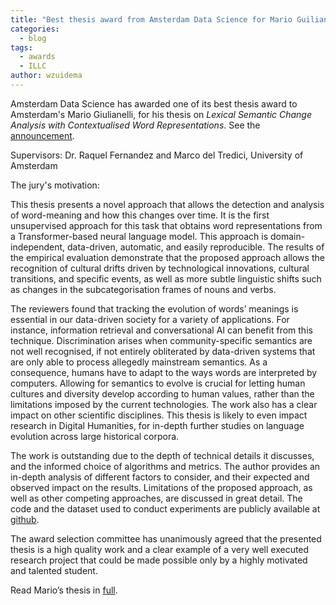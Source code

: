 ```yaml
---
title: "Best thesis award from Amsterdam Data Science for Mario Guilianelli"
categories:
  - blog
tags:
  - awards
  - ILLC
author: wzuidema
---
```


Amsterdam Data Science has awarded one of its best thesis award to Amsterdam's Mario Giulianelli, for his thesis on *Lexical Semantic Change Analysis with Contextualised Word Representations*. See the [announcement](https://amsterdamdatascience.nl/news/winners-of-the-inaugural-ads-thesis-awards-announced/).

Supervisors: Dr. Raquel Fernandez and Marco del Tredici, University of Amsterdam

The jury's motivation:

This thesis presents a novel approach that allows the detection and analysis of word-meaning and how this changes over time. It is the first unsupervised approach for this task that obtains word representations from a Transformer-based neural language model. This approach is domain-independent, data-driven, automatic, and easily reproducible. The results of the empirical evaluation demonstrate that the proposed approach allows the recognition of cultural drifts driven by technological innovations, cultural transitions, and specific events, as well as more subtle linguistic shifts such as changes in the subcategorisation frames of nouns and verbs.

The reviewers found that tracking the evolution of words’ meanings is essential in our data-driven society for a variety of applications. For instance, information retrieval and conversational AI can benefit from this technique. Discrimination arises when community-specific semantics are not well recognised, if not entirely obliterated by data-driven systems that are only able to process allegedly mainstream semantics. As a consequence, humans have to adapt to the ways words are interpreted by computers. Allowing for semantics to evolve is crucial for letting human cultures and diversity develop according to human values, rather than the limitations imposed by the current technologies. The work also has a clear impact on other scientific disciplines. This thesis is likely to even impact research in Digital Humanities, for in-depth further studies on language evolution across large historical corpora.

The work is outstanding due to the depth of technical details it discusses, and the informed choice of algorithms and metrics. The author provides an in-depth analysis of different factors to consider, and their expected and observed impact on the results. Limitations of the proposed approach, as well as other competing approaches, are discussed in great detail. The code and the dataset used to conduct experiments are publicly available at [github](https://github.com/glnmario/cwr4lsc).

The award selection committee has unanimously agreed that the presented thesis is a high quality work and a clear example of a very well executed research project that could be made possible only by a highly motivated and talented student.

Read Mario’s thesis in [full](https://amsterdamdatascience.nl/wp-content/uploads/2020/12/2020_ADS_Awards_msc_Mario_Giulianelli.pdf?x11960).


